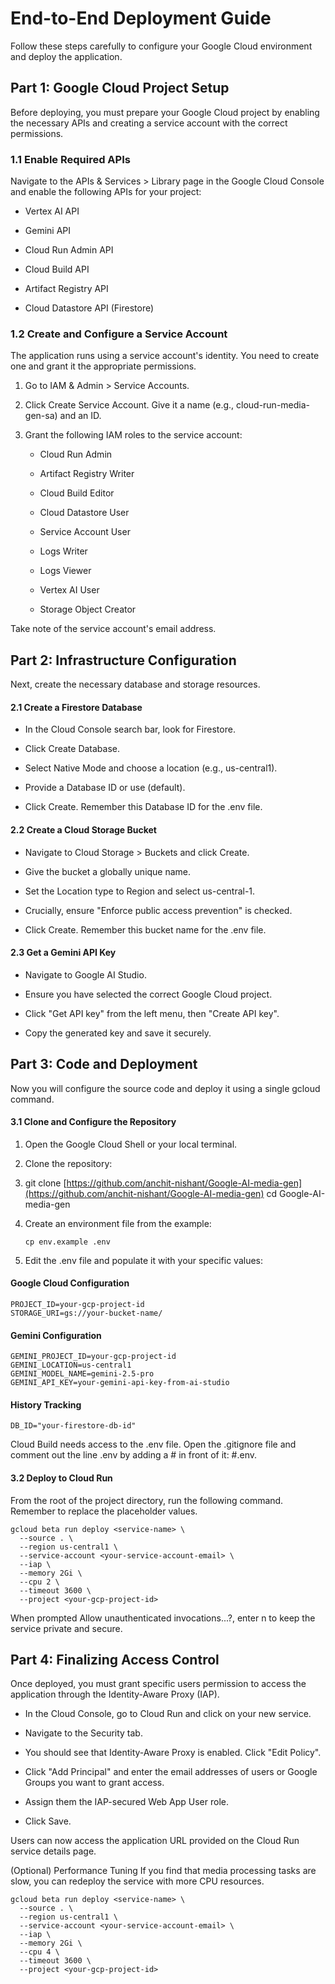 # End-to-End Deployment Guide

Follow these steps carefully to configure your Google Cloud environment and deploy the application.

## Part 1: Google Cloud Project Setup

Before deploying, you must prepare your Google Cloud project by enabling the necessary APIs and creating a service account with the correct permissions.

### 1.1 Enable Required APIs

Navigate to the APIs & Services > Library page in the Google Cloud Console and enable the following APIs for your project:

  - Vertex AI API

  - Gemini API

  - Cloud Run Admin API

  - Cloud Build API

  - Artifact Registry API

  - Cloud Datastore API (Firestore)

### 1.2 Create and Configure a Service Account

The application runs using a service account's identity. You need to create one and grant it the appropriate permissions.

1. Go to IAM & Admin > Service Accounts.

2. Click Create Service Account. Give it a name (e.g., cloud-run-media-gen-sa) and an ID.

3. Grant the following IAM roles to the service account:

    - Cloud Run Admin

    - Artifact Registry Writer

    - Cloud Build Editor

    - Cloud Datastore User

    - Service Account User

    - Logs Writer

    - Logs Viewer

    - Vertex AI User

    - Storage Object Creator

Take note of the service account's email address.

## Part 2: Infrastructure Configuration

Next, create the necessary database and storage resources.

#### 2.1 Create a Firestore Database

- In the Cloud Console search bar, look for Firestore.

- Click Create Database.

- Select Native Mode and choose a location (e.g., us-central1).

- Provide a Database ID or use (default).

- Click Create. Remember this Database ID for the .env file.

#### 2.2 Create a Cloud Storage Bucket

- Navigate to Cloud Storage > Buckets and click Create.

- Give the bucket a globally unique name.

- Set the Location type to Region and select us-central-1.

- Crucially, ensure "Enforce public access prevention" is checked.

- Click Create. Remember this bucket name for the .env file.

#### 2.3 Get a Gemini API Key

- Navigate to Google AI Studio.

- Ensure you have selected the correct Google Cloud project.

- Click "Get API key" from the left menu, then "Create API key".

- Copy the generated key and save it securely.

## Part 3: Code and Deployment

Now you will configure the source code and deploy it using a single gcloud command.

#### 3.1 Clone and Configure the Repository

1. Open the Google Cloud Shell or your local terminal.

2. Clone the repository:

3. git clone [https://github.com/anchit-nishant/Google-AI-media-gen](https://github.com/anchit-nishant/Google-AI-media-gen)
cd Google-AI-media-gen

4. Create an environment file from the example:

    ```
    cp env.example .env
    ```

5. Edit the .env file and populate it with your specific values:

#### Google Cloud Configuration

```
PROJECT_ID=your-gcp-project-id
STORAGE_URI=gs://your-bucket-name/
```

#### Gemini Configuration

```
GEMINI_PROJECT_ID=your-gcp-project-id
GEMINI_LOCATION=us-central1
GEMINI_MODEL_NAME=gemini-2.5-pro
GEMINI_API_KEY=your-gemini-api-key-from-ai-studio
```

#### History Tracking

```
DB_ID="your-firestore-db-id"
```

Cloud Build needs access to the .env file. Open the .gitignore file and comment out the line .env by adding a # in front of it: #.env.

#### 3.2 Deploy to Cloud Run
From the root of the project directory, run the following command. Remember to replace the placeholder values.

```
gcloud beta run deploy <service-name> \
  --source . \
  --region us-central1 \
  --service-account <your-service-account-email> \
  --iap \
  --memory 2Gi \
  --cpu 2 \
  --timeout 3600 \
  --project <your-gcp-project-id>
```

When prompted Allow unauthenticated invocations...?, enter n to keep the service private and secure.

## Part 4: Finalizing Access Control

Once deployed, you must grant specific users permission to access the application through the Identity-Aware Proxy (IAP).

- In the Cloud Console, go to Cloud Run and click on your new service.

- Navigate to the Security tab.

- You should see that Identity-Aware Proxy is enabled. Click "Edit Policy".

- Click "Add Principal" and enter the email addresses of users or Google Groups you want to grant access.

- Assign them the IAP-secured Web App User role.

- Click Save.

Users can now access the application URL provided on the Cloud Run service details page.

(Optional) Performance Tuning
If you find that media processing tasks are slow, you can redeploy the service with more CPU resources.

```
gcloud beta run deploy <service-name> \
  --source . \
  --region us-central1 \
  --service-account <your-service-account-email> \
  --iap \
  --memory 2Gi \
  --cpu 4 \
  --timeout 3600 \
  --project <your-gcp-project-id>
```
